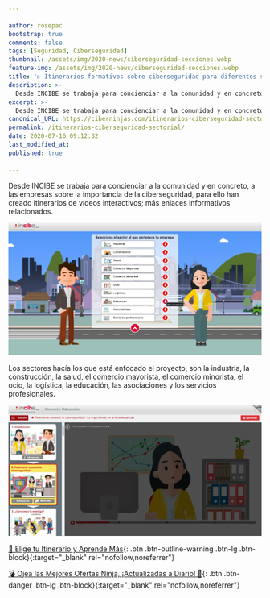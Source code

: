 ```yaml
---

author: rosepac
bootstrap: true
comments: false
tags: [Seguridad, Ciberseguridad]
thumbnail: /assets/img/2020-news/ciberseguridad-secciones.webp
feature-img: /assets/img/2020-news/ciberseguridad-secciones.webp
title: '▷ Itinerarios formativos sobre ciberseguridad para diferentes sectores empresariales'
description: >-
  Desde INCIBE se trabaja para concienciar a la comunidad y en concreto, a las empresas sobre la importancia de la ciberseguridad, para ello han creado itinerarios de vídeos interactivos; más enlaces informativos relacionados.
excerpt: >-
  Desde INCIBE se trabaja para concienciar a la comunidad y en concreto, a las empresas sobre la importancia de la ciberseguridad, para ello han creado itinerarios de vídeos interactivos; más enlaces informativos relacionados.
canonical_URL: https://ciberninjas.com/itinerarios-ciberseguridad-sectorial/
permalink: /itinerarios-ciberseguridad-sectorial/
date: 2020-07-16 09:12:32
last_modified_at: 
published: true

---
```


Desde INCIBE se trabaja para concienciar a la comunidad y en concreto, a las empresas sobre la importancia de la ciberseguridad, para ello han creado itinerarios de vídeos interactivos; más enlaces informativos relacionados.

![Desde INCIBE se trabaja para concienciar a la comunidad y en concreto, a las empresas sobre la importancia de la ciberseguridad, para ello han creado itinerarios de vídeos interactivos; más enlaces informativos relacionados.](/assets/img/2020-news/ciberseguridad-secciones.webp "Desde INCIBE se trabaja para concienciar a la comunidad y en concreto, a las empresas sobre la importancia de la ciberseguridad, para ello han creado itinerarios de vídeos interactivos; más enlaces informativos relacionados.")

Los sectores hacía los que está enfocado el proyecto, son la industria, la construcción, la salud, el comercio mayorista, el comercio minorista, el ocio, la logística, la educación, las asociaciones y los servicios profesionales.

![Los sectores hacía los que está enfocado el proyecto, son la industria, la construcción, la salud, el comercio mayorista, el comercio minorista, el ocio, la logística, la educación, las asociaciones y los servicios profesionales.](/assets/img/2020-news/ciberseguridad-itinerarios.webp "Los sectores hacía los que está enfocado el proyecto, son la industria, la construcción, la salud, el comercio mayorista, el comercio minorista, el ocio, la logística, la educación, las asociaciones y los servicios profesionales.")

[🔐 Elige tu Itinerario y Aprende Más](https://itinerarios.incibe.es/){: .btn .btn-outline-warning .btn-lg .btn-block}{:target="_blank" rel="nofollow,noreferrer"}

[💣 Ojea las Mejores Ofertas Ninja, ¡Actualizadas a Diario! 🎁](https://www.amazon.es/shop/cibercursos){: .btn .btn-danger .btn-lg .btn-block}{:target="_blank" rel="nofollow,noreferrer"}